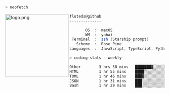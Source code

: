 ```zsh
> neofetch
```

<!--img align="left" src="https://github.com/fluteds.png" alt="logo.png" width="200"/>-->
<img align="left" src="https://external-content.duckduckgo.com/iu/?u=https%3A%2F%2F78.media.tumblr.com%2F975fca5f82161b190efdcaa05ffbd4ec%2Ftumblr_p6q6m9TJF01x3p3jmo1_500.png&f=1&nofb=1" alt="logo.png" width="200"/>

```csharp
fluteds@github
--------------

       OS  :  macOS
       WM  :  yabai
 Terminal  :  zsh (Starship prompt)  
   Scheme  :  Rose Pine  
Languages  :  JavaScript, TypeScript, Python, HTML, CSS  

```

```zsh
> coding-stats --weekly
```

<!--START_SECTION:waka-->

```txt
Other        3 hrs 50 mins   ███████▓░░░░░░░░░░░░░░░░░   30.69 %
HTML         1 hr 55 mins    ████░░░░░░░░░░░░░░░░░░░░░   15.34 %
TOML         1 hr 46 mins    ███▓░░░░░░░░░░░░░░░░░░░░░   14.17 %
JSON         1 hr 31 mins    ███░░░░░░░░░░░░░░░░░░░░░░   12.19 %
Bash         1 hr 29 mins    ███░░░░░░░░░░░░░░░░░░░░░░   11.86 %
```

<!--END_SECTION:waka-->
